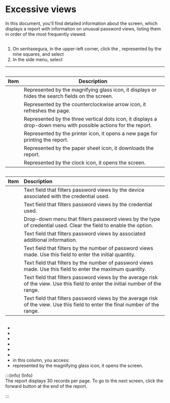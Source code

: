# Excessive views 

In this document, you’ll find detailed information about the  screen, which displays a report with information on unusual password views, listing them in order of the most frequently viewed.

## 

1. On senhasegura, in the upper-left corner, click the , represented by the nine squares, and select   
2. In the side menu, select 

***

## 

| Item | Description |
| ----- | ----- |
|  | Represented by the magnifying glass icon, it displays or hides the search fields on the screen. |
|  | Represented by the counterclockwise arrow icon, it refreshes the page. |
|  | Represented by the three vertical dots icon, it displays a drop-down menu with possible actions for the report. |
|  | Represented by the printer icon, it opens a new page for printing the report. |
|  | Represented by the paper sheet icon, it downloads the report. |
|  | Represented by the clock icon, it opens the  screen. |

## 

| Item | Description |
| :---- | :---- |
|  | Text field that filters password views by the device associated with the credential used.  |
|  | Text field that filters password views by the credential used.  |
|  | Drop-down menu that filters password views by the type of credential used. Clear the field to enable the  option.  |
|  | Text field that filters password views by associated additional information.  |
|  | Text field that filters by the number of password views made. Use this field to enter the initial quantity.  |
|  | Text field that filters by the number of password views made. Use this field to enter the maximum quantity.  |
|  | Text field that filters password views by the average risk of the view. Use this field to enter the initial number of the range.  |
|  | Text field that filters password views by the average risk of the view. Use this field to enter the final number of the range. |

## 

*   
*   
*   
*   
*   
*   
*  in this column, you access:  
  *  represented by the magnifying glass icon, it opens the  screen.


    

:::(info) (Info)  
The report displays 30 records per page. To go to the next screen, click the forward button at the end of the report.

:::